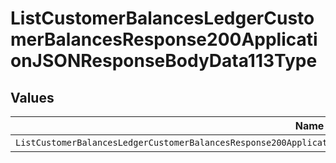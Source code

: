 # ListCustomerBalancesLedgerCustomerBalancesResponse200ApplicationJSONResponseBodyData113Type


## Values

| Name                                                                                                                  | Value                                                                                                                 |
| --------------------------------------------------------------------------------------------------------------------- | --------------------------------------------------------------------------------------------------------------------- |
| `ListCustomerBalancesLedgerCustomerBalancesResponse200ApplicationJSONResponseBodyData113TypePostpaidCommitExpiration` | POSTPAID_COMMIT_EXPIRATION                                                                                            |